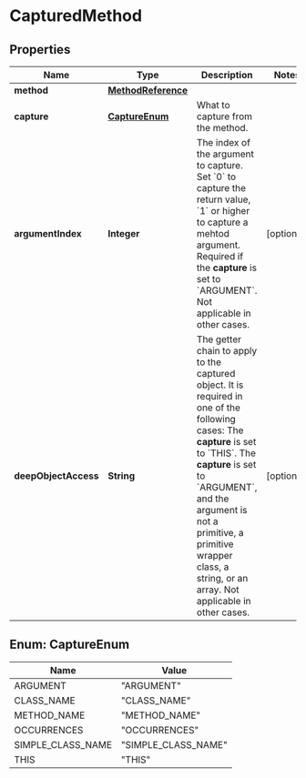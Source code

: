 

# CapturedMethod


## Properties

| Name | Type | Description | Notes |
|------------ | ------------- | ------------- | -------------|
|**method** | [**MethodReference**](MethodReference.md) |  |  |
|**capture** | [**CaptureEnum**](#CaptureEnum) | What to capture from the method. |  |
|**argumentIndex** | **Integer** | The index of the argument to capture. Set &#x60;0&#x60; to capture the return value, &#x60;1&#x60; or higher to capture a mehtod argument.    Required if the **capture** is set to &#x60;ARGUMENT&#x60;.   Not applicable in other cases. |  [optional] |
|**deepObjectAccess** | **String** | The getter chain to apply to the captured object. It is required in one of the following cases:   The **capture** is set to &#x60;THIS&#x60;.    The **capture** is set to &#x60;ARGUMENT&#x60;, and the argument is not a primitive, a primitive wrapper class, a string, or an array.    Not applicable in other cases. |  [optional] |



## Enum: CaptureEnum

| Name | Value |
|---- | -----|
| ARGUMENT | &quot;ARGUMENT&quot; |
| CLASS_NAME | &quot;CLASS_NAME&quot; |
| METHOD_NAME | &quot;METHOD_NAME&quot; |
| OCCURRENCES | &quot;OCCURRENCES&quot; |
| SIMPLE_CLASS_NAME | &quot;SIMPLE_CLASS_NAME&quot; |
| THIS | &quot;THIS&quot; |



